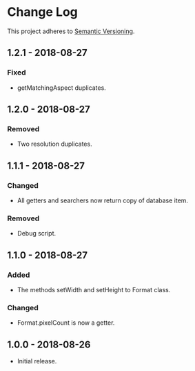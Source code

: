 # Change Log
This project adheres to [Semantic Versioning](https://semver.org/spec/v2.0.0.html).

## 1.2.1 - 2018-08-27
### Fixed
- getMatchingAspect duplicates.

## 1.2.0 - 2018-08-27
### Removed
- Two resolution duplicates.

## 1.1.1 - 2018-08-27
### Changed
- All getters and searchers now return copy of database item.
### Removed
- Debug script.

## 1.1.0 - 2018-08-27
### Added
- The methods setWidth and setHeight to Format class.
### Changed
- Format.pixelCount is now a getter.

## 1.0.0 - 2018-08-26
- Initial release.
